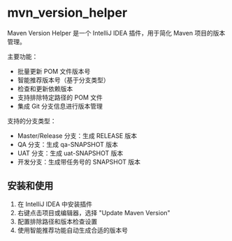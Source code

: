 # mvn_version_helper

<!-- Plugin description -->
Maven Version Helper 是一个 IntelliJ IDEA 插件，用于简化 Maven 项目的版本管理。

主要功能：
- 批量更新 POM 文件版本号
- 智能推荐版本号（基于分支类型）
- 检查和更新依赖版本
- 支持排除特定路径的 POM 文件
- 集成 Git 分支信息进行版本管理

支持的分支类型：
- Master/Release 分支：生成 RELEASE 版本
- QA 分支：生成 qa-SNAPSHOT 版本
- UAT 分支：生成 uat-SNAPSHOT 版本
- 开发分支：生成带任务号的 SNAPSHOT 版本
<!-- Plugin description end -->

## 安装和使用

1. 在 IntelliJ IDEA 中安装插件
2. 右键点击项目或编辑器，选择 "Update Maven Version"
3. 配置排除路径和版本检查设置
4. 使用智能推荐功能自动生成合适的版本号